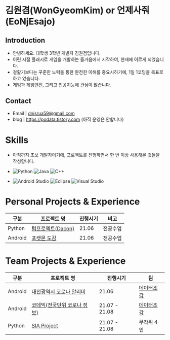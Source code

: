 # 김원겸(WonGyeomKim) or 언제사줘(EoNjEsajo)
## Introduction
- 안녕하세요. 대학생 3학년 개발자 김원겸입니다.
- 어린 시절 플래시로 게임을 개발하는 즐거움에서 시작하여, 현재에 이르게 되었습니다.
- 겉핥기보다는 꾸준한 노력을 통한 완전한 이해를 중요시하기에, 1일 1코딩을 목표로 하고 있습니다.
- 게임과 게임엔진, 그리고 인공지능에 관심이 많습니다.
 
## Contact
- Email | dnjsrua59@gmail.com
- blog | https://podata.tistory.com (아직 운영은 안합니다)


# Skills
- 아직까지 초보 개발자이기에, 프로젝트를 진행하면서 한 번 이상 사용해본 것들을 작성합니다.

- ![Python](https://img.shields.io/badge/python-3670A0?style=for-the-badge&logo=python&logoColor=ffdd54)  ![Java](https://img.shields.io/badge/java-%23ED8B00.svg?style=for-the-badge&logo=java&logoColor=white) ![C++](https://img.shields.io/badge/c++-%2300599C.svg?style=for-the-badge&logo=c%2B%2B&logoColor=white) 

- ![Android Studio](https://img.shields.io/badge/Android%20Studio-3DDC84.svg?style=for-the-badge&logo=android-studio&logoColor=white) ![Eclipse](https://img.shields.io/badge/Eclipse-FE7A16.svg?style=for-the-badge&logo=Eclipse&logoColor=white) ![Visual Studio](https://img.shields.io/badge/Visual%20Studio-5C2D91.svg?style=for-the-badge&logo=visual-studio&logoColor=white)

# Personal Projects & Experience
  |구분|프로젝트 명|진행시기|비고|
  |---|------|-------|---|
  |Python|[텀프로젝트(Dacon)](https://github.com/EoNjesajo/Python-Data_Analysis)|21.06|전공수업|
  |Android|[포켓몬 도감](https://github.com/EoNjesajo/Android-Daejeon_COVID19_Notification)|21.06|전공수업|<br><br>
  
# Team Projects & Experience
  |구분|프로젝트 명|진행시기|팀|
  |---|------|-------|---|
  |Android|[대전광역시 코로나 알리미](https://github.com/EoNjesajo/Android-Daejeon_COVID19_Notification)|21.06|[데이터조각](https://github.com/EoNjesajo/PoData)|
  |Android|[코데믹(전국단위 코로나 정보)](https://github.com/EoNjesajo/Android-KorDemic)|21.07 - 21.08|[데이터조각](https://github.com/EoNjesajo/PoData)|
  |Python|[SIA Project](https://github.com/EoNjesajo/Python-SIA_Project)|21.07 - 21.08|무작위 4인|<br><br>
